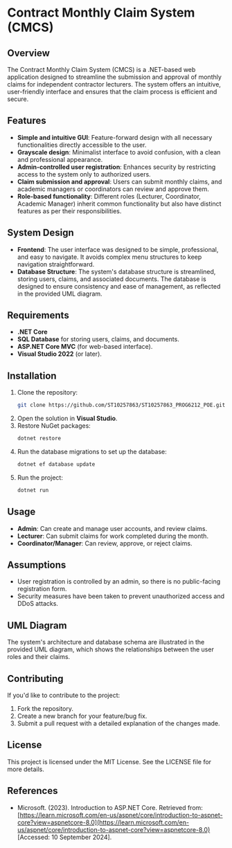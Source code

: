 # Contract Monthly Claim System (CMCS)

## Overview
The Contract Monthly Claim System (CMCS) is a .NET-based web application designed to streamline the submission and approval of monthly claims for independent contractor lecturers. The system offers an intuitive, user-friendly interface and ensures that the claim process is efficient and secure.

## Features
- **Simple and intuitive GUI**: Feature-forward design with all necessary functionalities directly accessible to the user.
- **Grayscale design**: Minimalist interface to avoid confusion, with a clean and professional appearance.
- **Admin-controlled user registration**: Enhances security by restricting access to the system only to authorized users.
- **Claim submission and approval**: Users can submit monthly claims, and academic managers or coordinators can review and approve them.
- **Role-based functionality**: Different roles (Lecturer, Coordinator, Academic Manager) inherit common functionality but also have distinct features as per their responsibilities.

## System Design
- **Frontend**: The user interface was designed to be simple, professional, and easy to navigate. It avoids complex menu structures to keep navigation straightforward.
- **Database Structure**: The system's database structure is streamlined, storing users, claims, and associated documents. The database is designed to ensure consistency and ease of management, as reflected in the provided UML diagram.

## Requirements
- **.NET Core**
- **SQL Database** for storing users, claims, and documents.
- **ASP.NET Core MVC** (for web-based interface).
- **Visual Studio 2022** (or later).

## Installation
1. Clone the repository:
   ```bash
   git clone https://github.com/ST10257863/ST10257863_PROG6212_POE.git
   ```
2. Open the solution in **Visual Studio**.
3. Restore NuGet packages:
   ```bash
   dotnet restore
   ```
4. Run the database migrations to set up the database:
   ```bash
   dotnet ef database update
   ```
5. Run the project:
   ```bash
   dotnet run
   ```

## Usage
- **Admin**: Can create and manage user accounts, and review claims.
- **Lecturer**: Can submit claims for work completed during the month.
- **Coordinator/Manager**: Can review, approve, or reject claims.

## Assumptions
- User registration is controlled by an admin, so there is no public-facing registration form.
- Security measures have been taken to prevent unauthorized access and DDoS attacks.

## UML Diagram
The system's architecture and database schema are illustrated in the provided UML diagram, which shows the relationships between the user roles and their claims.

## Contributing
If you'd like to contribute to the project:
1. Fork the repository.
2. Create a new branch for your feature/bug fix.
3. Submit a pull request with a detailed explanation of the changes made.

## License
This project is licensed under the MIT License. See the LICENSE file for more details.

## References
- Microsoft. (2023). Introduction to ASP.NET Core. Retrieved from: [https://learn.microsoft.com/en-us/aspnet/core/introduction-to-aspnet-core?view=aspnetcore-8.0](https://learn.microsoft.com/en-us/aspnet/core/introduction-to-aspnet-core?view=aspnetcore-8.0) [Accessed: 10 September 2024].